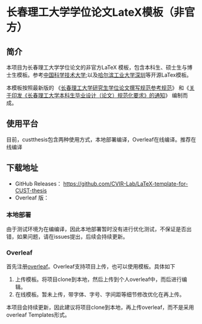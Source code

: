 # 长春理工大学学位论文LateX模板（非官方）
## 简介
本项目为长春理工大学学位论文的非官方LaTeX 模板，包含本科生、硕士生与博士生模板。参考[中国科学技术大学](https://github.com/ustctug/ustcthesis);以及[哈尔滨工业大学深圳](https://github.com/YangLaTeX/hitszthesis)等开源LaTex模板。

本模板按照最新版的
《[长春理工大学研究生学位论文撰写规范参考规范](https://yjs.cust.edu.cn/yjspy/lwssjdb/67113.htm)》
和《[关于印发《长春理工大学本科生毕业设计（论文）规范化要求》的通知](\href{https://jwc.cust.edu.cn/gzzd/xfwj/76084.htm)》
编制而成。
## 使用平台
目前，custthesis包含两种使用方式，本地部署编译，Overleaf在线编译。推荐在线编译
## 下载地址
- GitHub Releases：
https://github.com/CVIR-Lab/LaTeX-template-for-CUST-thesis
- Overleaf 版：

### 本地部署
由于测试环境为在编编译，因此本地部署暂时没有进行优化测试，不保证是否出错，如果问题，请在issues提出，后续会持续更新。
### Overleaf
首先注册[overleaf](https://www.overleaf.com?r=29a7c6d3&rm=d&rs=b)。Overleaf支持项目上传，也可以使用模板。具体如下
1. 上传模板。将项目clone到本地，然后上传到个人overleaf中，而后进行编辑。
2. 在线模板。暂未上传，带字体、字号、字间距等细节修改优化在再上传。

本项目会持续更新，因此建议将项目clone到本地，再上传overleaf，而不是采用overleaf Templates形式。